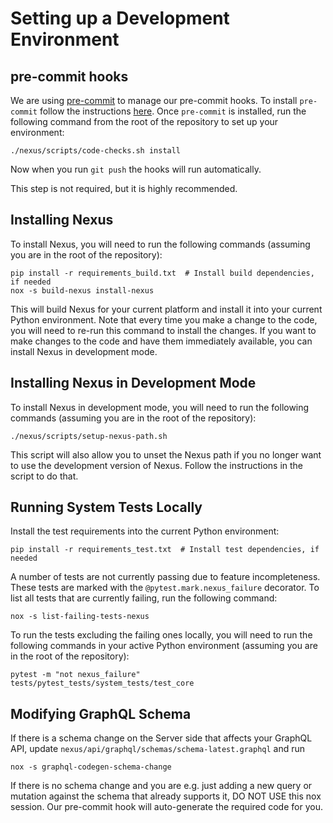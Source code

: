 # Setting up a Development Environment

## pre-commit hooks
We are using [pre-commit](https://pre-commit.com/) to manage our pre-commit hooks.  To install `pre-commit` follow
the instructions [here](https://pre-commit.com/#install). Once `pre-commit` is installed, run the following command
from the root of the repository to set up your environment:
```shell
./nexus/scripts/code-checks.sh install
```
Now when you run `git push` the hooks will run automatically.

This step is not required, but it is highly recommended.

## Installing Nexus
To install Nexus, you will need to run the following commands (assuming you are in the
root of the repository):
```shell
pip install -r requirements_build.txt  # Install build dependencies, if needed
nox -s build-nexus install-nexus
```
This will build Nexus for your current platform and install it into your current Python environment.
Note that every time you make a change to the code, you will need to re-run this command to install
the changes. If you want to make changes to the code and have them immediately available,
you can install Nexus in development mode.

## Installing Nexus in Development Mode
To install Nexus in development mode, you will need to run the following commands
(assuming you are in the root of the repository):
```shell
./nexus/scripts/setup-nexus-path.sh
```
This script will also allow you to unset the Nexus path if you no longer want to use
the development version of Nexus. Follow the instructions in the script to do that.

## Running System Tests Locally
Install the test requirements into the current Python environment:
```shell
pip install -r requirements_test.txt  # Install test dependencies, if needed
```

A number of tests are not currently passing due to feature incompleteness.
These tests are marked with the `@pytest.mark.nexus_failure` decorator.
To list all tests that are currently failing, run the following command:
```shell
nox -s list-failing-tests-nexus
```

To run the tests excluding the failing ones locally, you will need to run the following
commands in your active Python environment (assuming you are in the root of the repository):
```shell
pytest -m "not nexus_failure" tests/pytest_tests/system_tests/test_core
```

## Modifying GraphQL Schema
If there is a schema change on the Server side that affects your GraphQL API,
update `nexus/api/graphql/schemas/schema-latest.graphql` and run

```shell
nox -s graphql-codegen-schema-change
```

If there is no schema change and you are e.g. just adding a new query or mutation
against the schema that already supports it, DO NOT USE this nox session.
Our pre-commit hook will auto-generate the required code for you.
